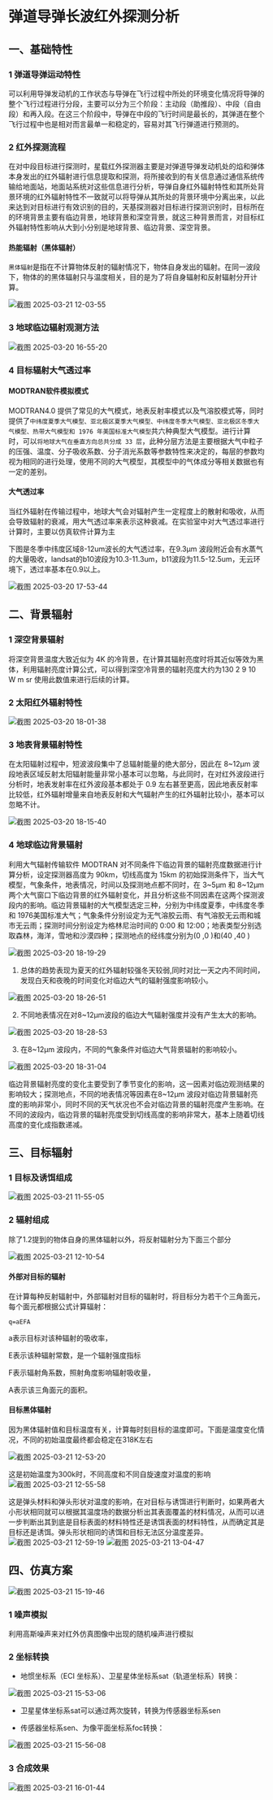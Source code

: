 # 弹道导弹长波红外探测分析

## 一、基础特性
### 1 弹道导弹运动特性
可以利用导弹发动机的工作状态与导弹在飞行过程中所处的环境变化情况将导弹的整个飞行过程进行分段，主要可以分为三个阶段：主动段（助推段）、中段（自由段）和再入段。在这三个阶段中，导弹在中段的飞行时间是最长的，其弹道在整个飞行过程中也是相对而言最单一和稳定的，容易对其飞行弹道进行预测的。

### 2 红外探测流程
在对中段目标进行探测时，星载红外探测器主要是对弹道导弹发动机处的焰和弹体本身发出的红外辐射进行信息提取和探测，将所接收到的有关信息通过通信系统传输给地面站，地面站系统对这些信息进行分析，导弹自身红外辐射特性和其所处背景环境的红外辐射特性不一致就可以将导弹从其所处的背景环境中分离出来，以此来达到对目标进行有效识别的目的，天基探测器对目标进行探测识别时，目标所在的环境背景主要有临边背景，地球背景和深空背景，就这三种背景而言，对目标红外辐射特性影响从大到小分别是地球背景、临边背景、深空背景。
#### 热能辐射（黑体辐射）
`黑体辐射`是指在不计算物体反射的辐射情况下，物体自身发出的辐射。在同一波段下，物体的的黑体辐射只与温度相关，目的是为了将自身辐射和反射辐射分开计算。

![截图 2025-03-21 12-03-55](/assets/截图%202025-03-21%2012-03-55.png)

### 3 地球临边辐射观测方法

![截图 2025-03-20 16-55-20](assets/截图%202025-03-20%2016-55-20.png)


### 4 目标辐射大气透过率

#### MODTRAN软件模拟模式
MODTRAN4.0 提供了常见的大气模式，地表反射率模式以及气溶胶模式等，同时提供了`中纬度夏季大气模型、亚北极区夏季大气模型、中纬度冬季大气模型、亚北极区冬季大气模型、热带大气模型和 1976 年美国标准大气模型`共六种典型大气模型。进行计算时，可以`将地球大气在垂直方向总共分成 33 层`，此种分层方法是主要根据大气中粒子的压强、温度、分子吸收系数、分子消光系数等参数特性来决定的，每层的参数均视为相同的进行处理，使用不同的大气模型，其模型中的气体成分等相关数据也有一定的差别。

#### 大气透过率
当红外辐射在传输过程中，地球大气会对辐射产生一定程度上的散射和吸收，从而会导致辐射的衰减，用大气透过率来表示这种衰减。在实验室中对大气透过率进行计算时，主要以仿真软件计算为主

下图是冬季中纬度区域8-12um波长的大气透过率，在9.3μm 波段附近会有水蒸气的大量吸收，landsat的b10波段为10.3-11.3um，b11波段为11.5-12.5um，无云环境下，透过率基本在0.9以上。

![截图 2025-03-20 17-53-44](assets/截图%202025-03-20%2017-53-44.png)


## 二、背景辐射
### 1 深空背景辐射
将深空背景温度大致近似为 4K 的冷背景，在计算其辐射亮度时将其近似等效为黑体，利用辐射亮度计算公式，可以得到深空冷背景的辐射亮度大约为130 2 9 10 W m sr 使用此数值来进行后续的计算。

### 2 太阳红外辐射特性


![截图 2025-03-20 18-01-38](assets/截图%202025-03-20%2018-01-38.png)


### 3 地表背景辐射特性
在太阳辐射过程中，短波波段集中了总辐射能量的绝大部分，因此在 8~12μm 波段地表区域反射太阳辐射能量非常小基本可以忽略，与此同时，在对红外波段进行分析时，地表发射率在红外波段基本都处于 0.9 左右甚至更高，因此地表反射率比较低，红外辐射增量来自地表反射和大气辐射产生的红外辐射比较小，基本可以忽略不计。

![截图 2025-03-20 18-15-40](assets/截图%202025-03-20%2018-15-40.png)


### 4 地球临边背景辐射
利用大气辐射传输软件 MODTRAN 对不同条件下临边背景的辐射亮度数据进行计算分析，设定探测器高度为 90km，切线高度为 15km 的初始探测条件下，当大气模型，气象条件，地表情况，时间以及探测地点都不同时，在 3~5μm 和 8~12μm 两个大气窗口下临边背景的红外辐射变化，并且分析这些不同因素在这两个探测波段内的影响。临边背景辐射的大气模型选定三种，分别为中纬度夏季，中纬度冬季和 1976美国标准大气；气象条件分别设定为无气溶胶云雨、有气溶胶无云雨和城市无云雨；探测时间分别设定为格林尼治时间的 0:00 和 12:00；地表类型分别选取森林，海洋，雪地和沙漠四种；探测地点的经纬度分别为(0 ,0 )和(40 ,40 )

![截图 2025-03-20 18-19-29](assets/截图%202025-03-20%2018-19-29.png)

1. 总体的趋势表现为夏天的红外辐射较强冬天较弱,同时对比一天之内不同时间，发现白天和夜晚的时间变化对临边大气的辐射强度影响较小。

![截图 2025-03-20 18-26-51](assets/截图%202025-03-20%2018-26-51.png)


2. 不同地表情况在对8~12μm波段的临边大气辐射强度并没有产生太大的影响。

![截图 2025-03-20 18-28-53](assets/截图%202025-03-20%2018-28-53.png)

3. 在8~12μm 波段内，不同的气象条件对临边大气背景辐射的影响较小。

![截图 2025-03-20 18-31-04](assets/截图%202025-03-20%2018-31-04.png)

临边背景辐射亮度的变化主要受到了季节变化的影响，这一因素对临边观测结果的影响较大；探测地点，不同的地表情况等因素在8~12μm 波段对临边背景辐射亮度的影响非常小，同时不同的天气状况也不会对临边背景的辐射亮度产生影响。在不同的波段内，临边背景的辐射亮度受到切线高度的影响非常大，基本上随着切线高度的变化成指数递减。

## 三、目标辐射
### 1 目标及诱饵组成

![截图 2025-03-21 11-55-05](assets/截图%202025-03-21%2011-55-05.png)

### 2 辐射组成
除了1.2提到的物体自身的黑体辐射以外，将反射辐射分为下面三个部分

![截图 2025-03-21 12-10-54](assets/截图%202025-03-21%2012-10-54.png)

#### 外部对目标的辐射
在计算每种反射辐射中，外部辐射对目标的辐射时，将目标分为若干个三角面元，每个面元都根据公式计算辐射：

    q=aEFA

a表示目标对该种辐射的吸收率，

E表示该种辐射常数，是一个辐射强度指标

F表示辐射角系数，照射角度影响辐射吸收量，

A表示该三角面元的面积。

#### 目标黑体辐射
因为黑体辐射值和目标温度有关，计算每时刻目标的温度即可。下面是温度变化情况，不同的初始温度最终都会稳定在318K左右

![截图 2025-03-21 12-53-20](assets/截图%202025-03-21%2012-53-20.png)


这是初始温度为300k时，不同高度和不同自旋速度对温度的影响
![截图 2025-03-21 12-55-58](assets/截图%202025-03-21%2012-55-58.png)

这是弹头材料和弹头形状对温度的影响，在对目标与诱饵进行判断时，如果两者大小形状相同就可以根据其温度场的数据分析出其表面覆盖的材料情况，从而可以进一步判断出其到底是目标表面的材料特性还是诱饵表面的材料特性，从而确定其是目标还是诱饵。弹头形状相同的诱饵和目标无法区分温度差异。
![截图 2025-03-21 12-59-19](assets/截图%202025-03-21%2012-59-19.png)
![截图 2025-03-21 13-04-47](assets/截图%202025-03-21%2013-04-47.png)




## 四、仿真方案

![截图 2025-03-21 15-19-46](assets/截图%202025-03-21%2015-19-46.png)

### 1 噪声模拟
利用高斯噪声来对红外仿真图像中出现的随机噪声进行模拟

### 2 坐标转换
- 地惯坐标系（ECI 坐标系）、卫星星体坐标系sat（轨道坐标系）转换：

![截图 2025-03-21 15-53-06](assets/截图%202025-03-21%2015-53-06.png)

- 卫星星体坐标系sat可以通过两次旋转，转换为传感器坐标系sen

- 传感器坐标系sen、为像平面坐标系foc转换：

![截图 2025-03-21 15-56-08](assets/截图%202025-03-21%2015-56-08.png)


### 3 合成效果
![截图 2025-03-21 16-01-44](assets/截图%202025-03-21%2016-01-44.png)




